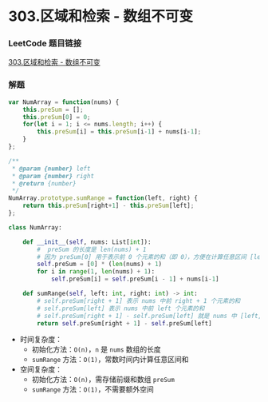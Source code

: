 # 303.区域和检索 - 数组不可变

### LeetCode 题目链接

[303.区域和检索 - 数组不可变](https://leetcode.cn/problems/range-sum-query-immutable/)

### 解题

```js
var NumArray = function(nums) {
    this.preSum = [];
    this.preSum[0] = 0;
    for(let i = 1; i <= nums.length; i++) {
        this.preSum[i] = this.preSum[i-1] + nums[i-1];
    }
};

/** 
 * @param {number} left 
 * @param {number} right
 * @return {number}
 */
NumArray.prototype.sumRange = function(left, right) {
    return this.preSum[right+1] - this.preSum[left];
};
```
```python
class NumArray:

    def __init__(self, nums: List[int]):
        #  preSum 的长度是 len(nums) + 1
        # 因为 preSum[0] 用于表示前 0 个元素的和（即 0），方便在计算任意区间 [left, right] 的和时，不用处理边界问题
        self.preSum = [0] * (len(nums) + 1)
        for i in range(1, len(nums) + 1):
            self.preSum[i] = self.preSum[i - 1] + nums[i-1]

    def sumRange(self, left: int, right: int) -> int:
        # self.preSum[right + 1] 表示 nums 中前 right + 1 个元素的和
        # self.preSum[left] 表示 nums 中前 left 个元素的和
        # self.preSum[right + 1] - self.preSum[left] 就是 nums 中 [left, right] 区间内所有元素的和
        return self.preSum[right + 1] - self.preSum[left]
```

- 时间复杂度：
  - 初始化方法：`O(n)`，`n` 是 `nums` 数组的长度
  - `sumRange` 方法：`O(1)`，常数时间内计算任意区间和
- 空间复杂度：
  - 初始化方法：`O(n)`，需存储前缀和数组 `preSum`
  - `sumRange` 方法：`O(1)`，不需要额外空间